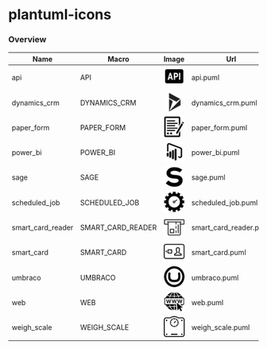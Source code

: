 # plantuml-icons
### Overview
| Name  | Macro  | Image | Url |
|-------|--------|-------|-----|
api |API |![image-api](api.png) |api.puml |
dynamics_crm |DYNAMICS_CRM |![image-dynamics_crm](dynamics_crm.png) |dynamics_crm.puml |
paper_form |PAPER_FORM |![image-paper_form](paper_form.png) |paper_form.puml |
power_bi |POWER_BI |![image-powerBI](power_bi.png) |power_bi.puml |
sage |SAGE |![image-sage](sage.png) |sage.puml |
scheduled_job |SCHEDULED_JOB |![image-scheduled_job](scheduled_job.png) |scheduled_job.puml |
smart_card_reader | SMART_CARD_READER |![image-smart_card_reader](smart_card_reader.png) | smart_card_reader.puml |
smart_card | SMART_CARD |![image-smart_card](smart_card.png) | smart_card.puml |
umbraco | UMBRACO |![image-umbraco](umbraco.png) | umbraco.puml |
web | WEB |![image-web](web.png) | web.puml |
weigh_scale | WEIGH_SCALE |![image-weigh_scale](weigh_scale.png) | weigh_scale.puml |
